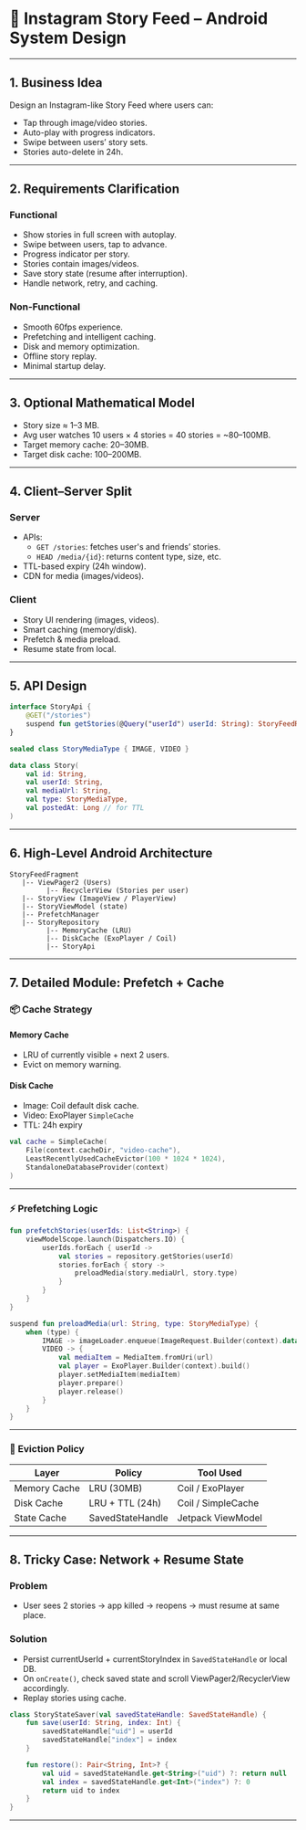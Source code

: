 # 📱 Instagram Story Feed – Android System Design

---

## 1. Business Idea
Design an Instagram-like Story Feed where users can:
- Tap through image/video stories.
- Auto-play with progress indicators.
- Swipe between users’ story sets.
- Stories auto-delete in 24h.

---

## 2. Requirements Clarification

### Functional
- Show stories in full screen with autoplay.
- Swipe between users, tap to advance.
- Progress indicator per story.
- Stories contain images/videos.
- Save story state (resume after interruption).
- Handle network, retry, and caching.

### Non-Functional
- Smooth 60fps experience.
- Prefetching and intelligent caching.
- Disk and memory optimization.
- Offline story replay.
- Minimal startup delay.

---

## 3. Optional Mathematical Model
- Story size ≈ 1–3 MB.
- Avg user watches 10 users × 4 stories = 40 stories = ~80–100MB.
- Target memory cache: 20–30MB.
- Target disk cache: 100–200MB.

---

## 4. Client–Server Split

### Server
- APIs:
    - `GET /stories`: fetches user's and friends’ stories.
    - `HEAD /media/{id}`: returns content type, size, etc.
- TTL-based expiry (24h window).
- CDN for media (images/videos).

### Client
- Story UI rendering (images, videos).
- Smart caching (memory/disk).
- Prefetch & media preload.
- Resume state from local.

---

## 5. API Design

```kotlin
interface StoryApi {
    @GET("/stories")
    suspend fun getStories(@Query("userId") userId: String): StoryFeedResponse
}

sealed class StoryMediaType { IMAGE, VIDEO }

data class Story(
    val id: String,
    val userId: String,
    val mediaUrl: String,
    val type: StoryMediaType,
    val postedAt: Long // for TTL
)
```

---

## 6. High-Level Android Architecture

```plaintext
StoryFeedFragment
   |-- ViewPager2 (Users)
         |-- RecyclerView (Stories per user)
   |-- StoryView (ImageView / PlayerView)
   |-- StoryViewModel (state)
   |-- PrefetchManager
   |-- StoryRepository
         |-- MemoryCache (LRU)
         |-- DiskCache (ExoPlayer / Coil)
         |-- StoryApi
```

---

## 7. Detailed Module: Prefetch + Cache

### 📦 Cache Strategy

#### Memory Cache
- LRU of currently visible + next 2 users.
- Evict on memory warning.

#### Disk Cache
- Image: Coil default disk cache.
- Video: ExoPlayer `SimpleCache`
- TTL: 24h expiry

```kotlin
val cache = SimpleCache(
    File(context.cacheDir, "video-cache"),
    LeastRecentlyUsedCacheEvictor(100 * 1024 * 1024),
    StandaloneDatabaseProvider(context)
)
```

---

### ⚡ Prefetching Logic

```kotlin
fun prefetchStories(userIds: List<String>) {
    viewModelScope.launch(Dispatchers.IO) {
        userIds.forEach { userId ->
            val stories = repository.getStories(userId)
            stories.forEach { story ->
                preloadMedia(story.mediaUrl, story.type)
            }
        }
    }
}

suspend fun preloadMedia(url: String, type: StoryMediaType) {
    when (type) {
        IMAGE -> imageLoader.enqueue(ImageRequest.Builder(context).data(url).build())
        VIDEO -> {
            val mediaItem = MediaItem.fromUri(url)
            val player = ExoPlayer.Builder(context).build()
            player.setMediaItem(mediaItem)
            player.prepare()
            player.release()
        }
    }
}
```

---

### 🧹 Eviction Policy
| Layer        | Policy               | Tool Used              |
|--------------|----------------------|------------------------|
| Memory Cache | LRU (30MB)           | Coil / ExoPlayer       |
| Disk Cache   | LRU + TTL (24h)      | Coil / SimpleCache     |
| State Cache  | SavedStateHandle     | Jetpack ViewModel      |

---

## 8. Tricky Case: Network + Resume State

### Problem
- User sees 2 stories → app killed → reopens → must resume at same place.

### Solution
- Persist currentUserId + currentStoryIndex in `SavedStateHandle` or local DB.
- On `onCreate()`, check saved state and scroll ViewPager2/RecyclerView accordingly.
- Replay stories using cache.

```kotlin
class StoryStateSaver(val savedStateHandle: SavedStateHandle) {
    fun save(userId: String, index: Int) {
        savedStateHandle["uid"] = userId
        savedStateHandle["index"] = index
    }

    fun restore(): Pair<String, Int>? {
        val uid = savedStateHandle.get<String>("uid") ?: return null
        val index = savedStateHandle.get<Int>("index") ?: 0
        return uid to index
    }
}
```

---

